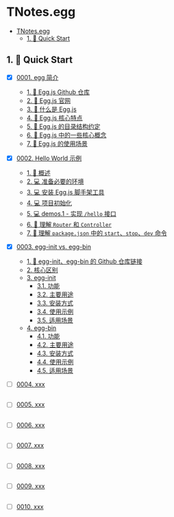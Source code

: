 # TNotes.egg

<!-- region:toc -->
- [TNotes.egg](#tnotesegg)
  - [1. 🚀 Quick Start](#1--quick-start)
<!-- endregion:toc -->

## 1. 🚀 Quick Start

- [x] [0001. egg 简介](https://github.com/Tdahuyou/TNotes.egg/tree/main/notes/0001.%20egg%20%E7%AE%80%E4%BB%8B/README.md) <!-- [locale](./notes/0001.%20egg%20%E7%AE%80%E4%BB%8B/README.md) -->  
  - [1. 🔗 Egg.js Github 仓库](https://github.com/Tdahuyou/TNotes.egg/tree/main/notes/0001.%20egg%20%E7%AE%80%E4%BB%8B/README.md#1--eggjs-github-仓库)
  - [2. 🔗 Egg.js 官网](https://github.com/Tdahuyou/TNotes.egg/tree/main/notes/0001.%20egg%20%E7%AE%80%E4%BB%8B/README.md#2--eggjs-官网)
  - [3. 📒 什么是 Egg.js](https://github.com/Tdahuyou/TNotes.egg/tree/main/notes/0001.%20egg%20%E7%AE%80%E4%BB%8B/README.md#3--什么是-eggjs)
  - [4. 📒 Egg.js 核心特点](https://github.com/Tdahuyou/TNotes.egg/tree/main/notes/0001.%20egg%20%E7%AE%80%E4%BB%8B/README.md#4--eggjs-核心特点)
  - [5. 📒 Egg.js 的目录结构约定](https://github.com/Tdahuyou/TNotes.egg/tree/main/notes/0001.%20egg%20%E7%AE%80%E4%BB%8B/README.md#5--eggjs-的目录结构约定)
  - [6. 📒 Egg.js 中的一些核心概念](https://github.com/Tdahuyou/TNotes.egg/tree/main/notes/0001.%20egg%20%E7%AE%80%E4%BB%8B/README.md#6--eggjs-中的一些核心概念)
  - [7. 📒 Egg.js 的使用场景](https://github.com/Tdahuyou/TNotes.egg/tree/main/notes/0001.%20egg%20%E7%AE%80%E4%BB%8B/README.md#7--eggjs-的使用场景)
  

- [x] [0002. Hello World 示例](https://github.com/Tdahuyou/TNotes.egg/tree/main/notes/0002.%20Hello%20World%20%E7%A4%BA%E4%BE%8B/README.md) <!-- [locale](./notes/0002.%20Hello%20World%20%E7%A4%BA%E4%BE%8B/README.md) -->  
  - [1. 📒 概述](https://github.com/Tdahuyou/TNotes.egg/tree/main/notes/0002.%20Hello%20World%20%E7%A4%BA%E4%BE%8B/README.md#1--概述)
  - [2. 💻 准备必要的环境](https://github.com/Tdahuyou/TNotes.egg/tree/main/notes/0002.%20Hello%20World%20%E7%A4%BA%E4%BE%8B/README.md#2--准备必要的环境)
  - [3. 💻 安装 Egg.js 脚手架工具](https://github.com/Tdahuyou/TNotes.egg/tree/main/notes/0002.%20Hello%20World%20%E7%A4%BA%E4%BE%8B/README.md#3--安装-eggjs-脚手架工具)
  - [4. 💻 项目初始化](https://github.com/Tdahuyou/TNotes.egg/tree/main/notes/0002.%20Hello%20World%20%E7%A4%BA%E4%BE%8B/README.md#4--项目初始化)
  - [5. 💻 demos.1 - 实现 `/hello` 接口](https://github.com/Tdahuyou/TNotes.egg/tree/main/notes/0002.%20Hello%20World%20%E7%A4%BA%E4%BE%8B/README.md#5--demos1---实现-hello-接口)
  - [6. 📒 理解 `Router` 和 `Controller`](https://github.com/Tdahuyou/TNotes.egg/tree/main/notes/0002.%20Hello%20World%20%E7%A4%BA%E4%BE%8B/README.md#6--理解-router-和-controller)
  - [7. 📒 理解 `package.json` 中的 `start`、`stop`、`dev` 命令](https://github.com/Tdahuyou/TNotes.egg/tree/main/notes/0002.%20Hello%20World%20%E7%A4%BA%E4%BE%8B/README.md#7--理解-packagejson-中的-startstopdev-命令)
  

- [x] [0003. egg-init vs. egg-bin](https://github.com/Tdahuyou/TNotes.egg/tree/main/notes/0003.%20egg-init%20vs.%20egg-bin/README.md) <!-- [locale](./notes/0003.%20egg-init%20vs.%20egg-bin/README.md) -->  
  - [1. 🔗 egg-init、egg-bin 的 Github 仓库链接](https://github.com/Tdahuyou/TNotes.egg/tree/main/notes/0003.%20egg-init%20vs.%20egg-bin/README.md#1--egg-initegg-bin-的-github-仓库链接)
  - [2. 核心区别](https://github.com/Tdahuyou/TNotes.egg/tree/main/notes/0003.%20egg-init%20vs.%20egg-bin/README.md#2-核心区别)
  - [3. egg-init](https://github.com/Tdahuyou/TNotes.egg/tree/main/notes/0003.%20egg-init%20vs.%20egg-bin/README.md#3-egg-init)
    - [3.1. 功能](https://github.com/Tdahuyou/TNotes.egg/tree/main/notes/0003.%20egg-init%20vs.%20egg-bin/README.md#31-功能)
    - [3.2. 主要用途](https://github.com/Tdahuyou/TNotes.egg/tree/main/notes/0003.%20egg-init%20vs.%20egg-bin/README.md#32-主要用途)
    - [3.3. 安装方式](https://github.com/Tdahuyou/TNotes.egg/tree/main/notes/0003.%20egg-init%20vs.%20egg-bin/README.md#33-安装方式)
    - [3.4. 使用示例](https://github.com/Tdahuyou/TNotes.egg/tree/main/notes/0003.%20egg-init%20vs.%20egg-bin/README.md#34-使用示例)
    - [3.5. 适用场景](https://github.com/Tdahuyou/TNotes.egg/tree/main/notes/0003.%20egg-init%20vs.%20egg-bin/README.md#35-适用场景)
  - [4. egg-bin](https://github.com/Tdahuyou/TNotes.egg/tree/main/notes/0003.%20egg-init%20vs.%20egg-bin/README.md#4-egg-bin)
    - [4.1. 功能](https://github.com/Tdahuyou/TNotes.egg/tree/main/notes/0003.%20egg-init%20vs.%20egg-bin/README.md#41-功能)
    - [4.2. 主要用途](https://github.com/Tdahuyou/TNotes.egg/tree/main/notes/0003.%20egg-init%20vs.%20egg-bin/README.md#42-主要用途)
    - [4.3. 安装方式](https://github.com/Tdahuyou/TNotes.egg/tree/main/notes/0003.%20egg-init%20vs.%20egg-bin/README.md#43-安装方式)
    - [4.4. 使用示例](https://github.com/Tdahuyou/TNotes.egg/tree/main/notes/0003.%20egg-init%20vs.%20egg-bin/README.md#44-使用示例)
    - [4.5. 适用场景](https://github.com/Tdahuyou/TNotes.egg/tree/main/notes/0003.%20egg-init%20vs.%20egg-bin/README.md#45-适用场景)
  

- [ ] [0004. xxx](https://github.com/Tdahuyou/TNotes.egg/tree/main/notes/0004.%20xxx/README.md) <!-- [locale](./notes/0004.%20xxx/README.md) -->  
  
  
  ##
  
  

- [ ] [0005. xxx](https://github.com/Tdahuyou/TNotes.egg/tree/main/notes/0005.%20xxx/README.md) <!-- [locale](./notes/0005.%20xxx/README.md) -->  
  
  
  ##
  
  

- [ ] [0006. xxx](https://github.com/Tdahuyou/TNotes.egg/tree/main/notes/0006.%20xxx/README.md) <!-- [locale](./notes/0006.%20xxx/README.md) -->  
  
  
  ##
  
  

- [ ] [0007. xxx](https://github.com/Tdahuyou/TNotes.egg/tree/main/notes/0007.%20xxx/README.md) <!-- [locale](./notes/0007.%20xxx/README.md) -->  
  
  
  ##
  
  

- [ ] [0008. xxx](https://github.com/Tdahuyou/TNotes.egg/tree/main/notes/0008.%20xxx/README.md) <!-- [locale](./notes/0008.%20xxx/README.md) -->  
  
  
  ##
  
  

- [ ] [0009. xxx](https://github.com/Tdahuyou/TNotes.egg/tree/main/notes/0009.%20xxx/README.md) <!-- [locale](./notes/0009.%20xxx/README.md) -->  
  
  
  ##
  
  

- [ ] [0010. xxx](https://github.com/Tdahuyou/TNotes.egg/tree/main/notes/0010.%20xxx/README.md) <!-- [locale](./notes/0010.%20xxx/README.md) -->  
  
  
  ##
  
  
